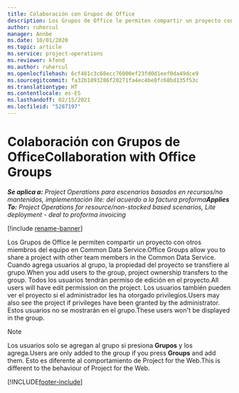 ```yaml
---
title: Colaboración con Grupos de Office
description: Los Grupos de Office le permiten compartir un proyecto con otros miembros del equipo en Common Data Service.
author: ruhercul
manager: Annbe
ms.date: 10/01/2020
ms.topic: article
ms.service: project-operations
ms.reviewer: kfend
ms.author: ruhercul
ms.openlocfilehash: 6cf481c3c68ecc76000ef23fd0d1eef0da49dce9
ms.sourcegitcommit: fa32b1893286f20271fa4ec4be8fc68bd135f53c
ms.translationtype: HT
ms.contentlocale: es-ES
ms.lasthandoff: 02/15/2021
ms.locfileid: "5287197"
---
```

# <a name="collaboration-with-office-groups"></a><span data-ttu-id="2d4d7-103">Colaboración con Grupos de Office</span><span class="sxs-lookup"><span data-stu-id="2d4d7-103">Collaboration with Office Groups</span></span>

<span data-ttu-id="2d4d7-104">_**Se aplica a:** Project Operations para escenarios basados en recursos/no mantenidos, implementación lite: del acuerdo a la factura proforma_</span><span class="sxs-lookup"><span data-stu-id="2d4d7-104">_**Applies To:** Project Operations for resource/non-stocked based scenarios, Lite deployment - deal to proforma invoicing_</span></span>

[!include [rename-banner](~/includes/cc-data-platform-banner.md)]

<span data-ttu-id="2d4d7-105">Los Grupos de Office le permiten compartir un proyecto con otros miembros del equipo en Common Data Service.</span><span class="sxs-lookup"><span data-stu-id="2d4d7-105">Office Groups allow you to share a project with other team members in the Common Data Service.</span></span> <span data-ttu-id="2d4d7-106">Cuando agrega usuarios al grupo, la propiedad del proyecto se transfiere al grupo.</span><span class="sxs-lookup"><span data-stu-id="2d4d7-106">When you add users to the group, project ownership transfers to the group.</span></span> <span data-ttu-id="2d4d7-107">Todos los usuarios tendrán permiso de edición en el proyecto.</span><span class="sxs-lookup"><span data-stu-id="2d4d7-107">All users will have edit permission on the project.</span></span> <span data-ttu-id="2d4d7-108">Los usuarios también pueden ver el proyecto si el administrador les ha otorgado privilegios.</span><span class="sxs-lookup"><span data-stu-id="2d4d7-108">Users may also see the project if privileges have been granted by the administrator.</span></span> <span data-ttu-id="2d4d7-109">Estos usuarios no se mostrarán en el grupo.</span><span class="sxs-lookup"><span data-stu-id="2d4d7-109">These users won't be displayed in the group.</span></span>

> [!NOTE] 
> <span data-ttu-id="2d4d7-110">Los usuarios solo se agregan al grupo si presiona **Grupos** y los agrega.</span><span class="sxs-lookup"><span data-stu-id="2d4d7-110">Users are only added to the group if you press **Groups** and add them.</span></span> <span data-ttu-id="2d4d7-111">Esto es diferente al comportamiento de Project for the Web.</span><span class="sxs-lookup"><span data-stu-id="2d4d7-111">This is different to the behaviour of Project for the Web.</span></span> 



[!INCLUDE[footer-include](../includes/footer-banner.md)]